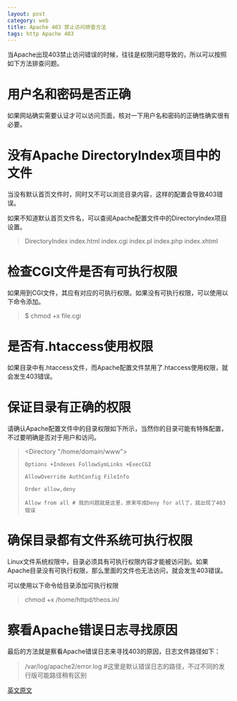 ```yaml
---
layout: post
category: web
title: Apache 403 禁止访问排查方法
tags: http Apache 403
---
```


当Apache出现403禁止访问错误的时候，往往是权限问题导致的，所以可以按照如下方法排查问题。

#  用户名和密码是否正确

如果网站确实需要认证才可以访问页面，核对一下用户名和密码的正确性确实很有必要。

#  没有Apache DirectoryIndex项目中的文件

当没有默认首页文件时，同时又不可以浏览目录内容，这样的配置会导致403错误。

如果不知道默认首页文件名，可以查阅Apache配置文件中的DirectoryIndex项目设置。

> DirectoryIndex index.html index.cgi index.pl index.php index.xhtml

#  检查CGI文件是否有可执行权限

如果用到CGI文件，其应有对应的可执行权限。如果没有可执行权限，可以使用以下命令添加。

> $ chmod +x file.cgi

#  是否有.htaccess使用权限

如果目录中有.htaccess文件，而Apache配置文件禁用了.htaccess使用权限，就会发生403错误。

#  保证目录有正确的权限

请确认Apache配置文件中的目录权限如下所示，当然你的目录可能有特殊配置，不过要明确是否对于用户和访问。

> <Directory "/home/domain/www">
> 
>     Options +Indexes FollowSymLinks +ExecCGI
> 
>     AllowOverride AuthConfig FileInfo
> 
>     Order allow,deny
> 
>     Allow from all # 我的问题就是这里，原来写成Deny for all了，就出现了403错误
> 
> </Directory>

#  确保目录都有文件系统可执行权限

Linux文件系统权限中，目录必须具有可执行权限内容才能被访问到。如果Apache目录没有可执行权限，那么里面的文件也无法访问，就会发生403错误。

可以使用以下命令给目录添加可执行权限

> chmod +x /home/httpd/theos.in/

#  察看Apache错误日志寻找原因

最后的方法就是察看Apache错误日志来寻找403的原因，日志文件路径如下：

> /var/log/apache2/error.log #这里是默认错误日志的路径，不过不同的发行版可能路径稍有区别

<a href="http://www.cyberciti.biz/faq/apache-403-forbidden-error-and-solution/" target="_blank">英文原文</a>
